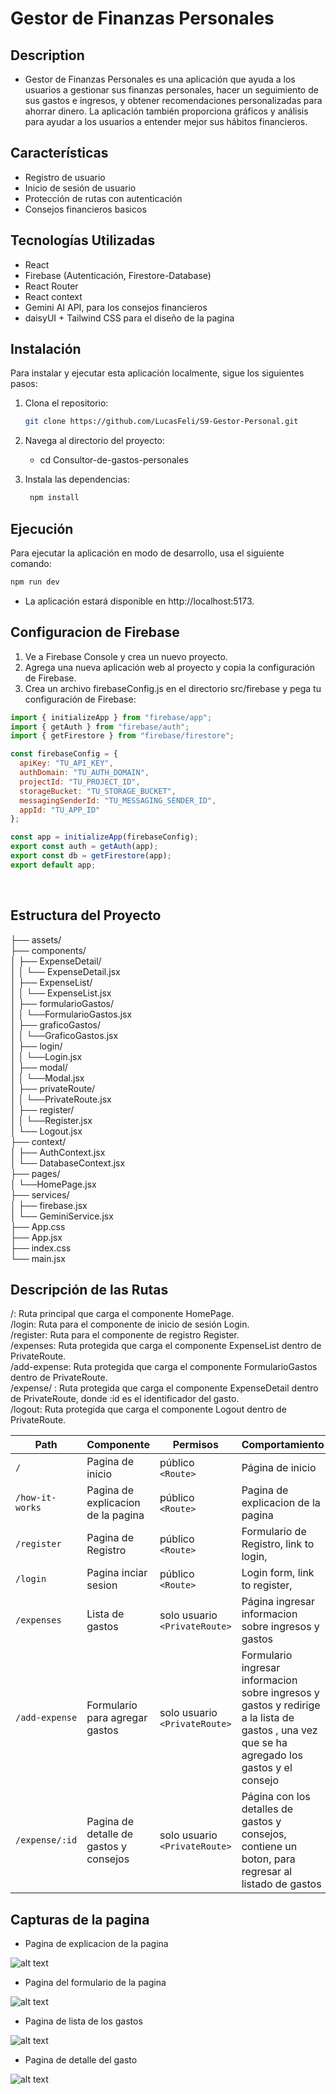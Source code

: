 # Gestor de Finanzas Personales

## Description

- Gestor de Finanzas Personales es una aplicación que ayuda a los usuarios a gestionar sus finanzas personales, hacer un seguimiento de sus gastos e ingresos, y obtener recomendaciones personalizadas para ahorrar dinero. La aplicación también proporciona gráficos y análisis para ayudar a los usuarios a entender mejor sus hábitos financieros.



## Características

- Registro de usuario
- Inicio de sesión de usuario
- Protección de rutas con autenticación
- Consejos financieros basicos

## Tecnologías Utilizadas

- React
- Firebase (Autenticación, Firestore-Database)
- React Router
- React context
- Gemini AI API, para los consejos financieros
- daisyUI + Tailwind CSS para el diseño de la pagina

## Instalación

Para instalar y ejecutar esta aplicación localmente, sigue los siguientes pasos:

1. Clona el repositorio:
   ```bash
   git clone https://github.com/LucasFeli/S9-Gestor-Personal.git
   ```
2. Navega al directorio del proyecto:

   - cd Consultor-de-gastos-personales

3. Instala las dependencias:
    ```sh
     npm install
    ```

## Ejecución
Para ejecutar la aplicación en modo de desarrollo, usa el siguiente comando:
```sh
npm run dev
```

- La aplicación estará disponible en http://localhost:5173.


##  Configuracion de Firebase

1. Ve a Firebase Console y crea un nuevo proyecto.
2. Agrega una nueva aplicación web al proyecto y copia la configuración de Firebase.
3. Crea un archivo firebaseConfig.js en el directorio src/firebase y pega tu configuración de Firebase:

```js
import { initializeApp } from "firebase/app";
import { getAuth } from "firebase/auth";
import { getFirestore } from "firebase/firestore";

const firebaseConfig = {
  apiKey: "TU_API_KEY",
  authDomain: "TU_AUTH_DOMAIN",
  projectId: "TU_PROJECT_ID",
  storageBucket: "TU_STORAGE_BUCKET",
  messagingSenderId: "TU_MESSAGING_SENDER_ID",
  appId: "TU_APP_ID"
};

const app = initializeApp(firebaseConfig);
export const auth = getAuth(app);
export const db = getFirestore(app);
export default app;
```

<br>

## Estructura del Proyecto

├── assets/<br>
├── components/<br>
│ ├── ExpenseDetail/<br>
│ │ └── ExpenseDetail.jsx<br>
│ ├── ExpenseList/<br>
│ │ └── ExpenseList.jsx<br>
│ ├── formularioGastos/<br>
│ │ └──FormularioGastos.jsx<br>
│ ├── graficoGastos/<br>
│ │ └──GraficoGastos.jsx<br>
│ ├── login/<br>
│ │ └──Login.jsx<br>
│ ├── modal/<br>
│ │ └──Modal.jsx<br>
│ ├── privateRoute/<br>
│ │ └──PrivateRoute.jsx<br>
│ ├── register/<br>
│ │ └──Register.jsx<br>
│ └── Logout.jsx<br>
├── context/<br>
│ ├── AuthContext.jsx<br>
│ └── DatabaseContext.jsx<br>
├── pages/<br>
│    └──HomePage.jsx<br>
├── services/<br>
│ ├── firebase.jsx<br>
│ └── GeminiService.jsx<br>
├── App.css<br>
├── App.jsx<br>
├── index.css<br>
└── main.jsx<br>

## Descripción de las Rutas

/: Ruta principal que carga el componente HomePage.<br>
/login: Ruta para el componente de inicio de sesión Login.<br>
/register: Ruta para el componente de registro Register.<br>
/expenses: Ruta protegida que carga el componente ExpenseList dentro de PrivateRoute.<br>
/add-expense: Ruta protegida que carga el componente FormularioGastos dentro de PrivateRoute.<br>
/expense/
: Ruta protegida que carga el componente ExpenseDetail dentro de PrivateRoute, donde :id es el identificador del gasto.<br>
/logout: Ruta protegida que carga el componente Logout dentro de PrivateRoute.<br>

| Path                      | Componente            | Permisos                 | Comportamiento                                                     |
| ------------------------- | -------------------- | --------------------------- | ------------------------------------------------------------ |
| `/`                       | Pagina de inicio            | público `<Route>`            | Página de inicio
| `/how-it-works`           | Pagina de explicacion de la pagina            | público `<Route>`            | Pagina de explicacion de la pagina                                                     |
| `/register`                 | Pagina de Registro           | público `<Route>`    | Formulario de Registro, link to login,  |
| `/login`                  | Pagina inciar sesion           | público `<Route>`     | Login form, link to register,  |
| `/expenses`               | Lista de gastos    | solo usuario `<PrivateRoute>`  | Página ingresar informacion sobre ingresos y gastos
| `/add-expense`           | Formulario para agregar gastos      | solo usuario  `<PrivateRoute>`  |Formulario ingresar informacion sobre ingresos y gastos y redirige a la lista de gastos , una vez que se ha agregado los gastos y el consejo |
| `/expense/:id`           | Pagina de detalle de gastos y consejos   | solo usuario `<PrivateRoute>`  | Página con los detalles de gastos y consejos, contiene un boton, para regresar al listado de gastos|


## Capturas de la pagina

- Pagina de explicacion de la pagina

![alt text](src/assets/explicacion.png)

- Pagina del formulario de la pagina

![alt text](src/assets/formPage.png)

- Pagina de lista de los gastos

![alt text](src/assets/listPage.png)

- Pagina de detalle del gasto 

![alt text](src/assets/detailPage.png)